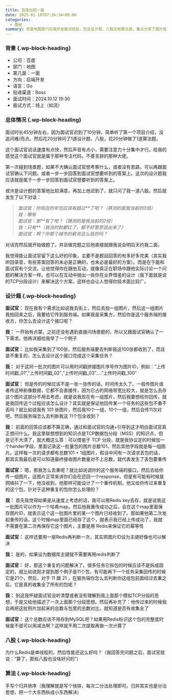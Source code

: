 ```yaml
---
title: 百度社招一面
date: 2025-01-10T07:34:34+00:00
categories:
  - 面经
summary: 百度地图部门后端开发面试经验，包含设计题、八股文和算法题，重点分享了图片批量上传接口的设计思路和TCP分段思想的运用。
---
```


### <span class="ez-toc-section" id="%E8%83%8C%E6%99%AF"></span>背景<span class="ez-toc-section-end"></span> {.wp-block-heading}

  * 公司：百度
  * 部门：地图
  * 第几面：一面
  * 方向：后端开发
  * 语言：Go
  * 投递渠道：Boss
  * 面试时间：2024.10.12 19:30
  * 面试方式：线上（如流）

### <span class="ez-toc-section" id="%E6%80%BB%E4%BD%93%E6%83%85%E5%86%B5"></span>总体情况<span class="ez-toc-section-end"></span> {.wp-block-heading}

面试时长45分钟左右，因为面试官迟到了10分钟。简单听了第一个项目介绍，没追问难/亮点。然后花20分钟问了1道设计题、八股，花20分钟做了1道算法题。

这个面试官说话速度有点快，然后声音有点小，需要注意力十分集中才行。给我的感觉这个面试官就是属于那种专注代码，不善言辞的那种大佬。

第一次碰到场景题，如果不大确认面试官想考察什么，或者没有思路，可以再跟面试官确认下问题。或者一步一步回答到面试官想要听到的答案上。这次的设计题我应该就是属于一步一步回答到面试官想要听到的答案上。

或许是设计题的答案他比较满意，再加上他迟到了，就只问了我一道八股。然后就发生了以下对话：

<blockquote class="wp-block-quote">
  <p>
    <em>面试官：你现在的年包应该有超过**了吧？（猜测的是我当前的3倍）</em><br /><em>我：哪有</em><br /><em>面试官：那**有了吧？（猜测的是我当前的2倍）</em><br /><em>我：只有**（我当时脸都红了，都不好意思说出来了）</em><br /><em>面试官：啊？你那个城市的薪资这么低的吗？</em>
  </p>
</blockquote>

对话完然后就开始做题了。并且做完题之后他直接就跟我说会明后天约我二面。

我觉得能让面试官留下这么好的印象，主要不是题目回答的有多好多完美（其实我听回录音，有些答案回答的未必是正确的，也未必是最好的方案）。而是在于能和面试官有个交流，让他觉得你在跟他互动，就像真正在职场中跟他实际讨论一个问题的解决方案一样。也可以在互动中抛出一些你在业界借鉴的设计（我下面就是说的TCP分段设计）来解决这个方案，这样也会让人觉得你技术面比较广。

### <span class="ez-toc-section" id="%E8%AE%BE%E8%AE%A1%E9%A2%98"></span>设计题<span class="ez-toc-section-end"></span> {.wp-block-heading}

**面试官：** 现在我有个需求比如说我去街上，然后去拍一组图片，然后这一组图片我拍回来之后，我要给它传到服务端。如果我是采集方，然后你是这个服务端的接收方，你怎么去设计这个接口呢？

**我：** 一开始有点蒙，之前还没有遇到直接问场景题的，所以又跟面试官确认了一下需求。他再详细给我举了一个例子

**面试官：** 比如我采集到了100张，然后服务端要去判断我这100张都收到了，而且是不重复的，怎么去设计这个接口完成这个采集任务？

**我：** 对于这同一批次的图片可以用时间戳拼接图片序号作为图片ID，例如：“上传时间戳\_01”,&#8221;上传时间戳\_02&#8243;,&#8221;上传时间戳\_03&#8243;&#8230;.&#8221;上传时间戳\_100&#8243;

**面试官：** 但是传的时候应该不是一张一张传的话，时间传太久了。一般传图片或者传这种影像数据，它都不会直接传，因为它占的网络带宽比较大，就是怎么去存这个图片这部分不用去考虑，就是说我现在有一组图片，然后我要想给你回传，就是我回传这个过程应该怎么设计？其实就是保证他回传某一个任务的这些包不重不丢吗？就比如说我有 101 张图片，然后我10个一组，10个一组，然后会传11次对吧，然后服务端怎么去判断我这 11个包全收到？

**我：** 前面的回答应该都不算正确，通过和面试官的沟通+引导到这才明白面试官真正想问什么。我这里联想想到的知识点是TCP数据包分段（MSS）的知识点，但是记不大清了，就大概这么答：可以借鉴于 TCP 分段，就是我协议定的时候加一个hander字段，里面记录这一批量包的图片总数101，然后其他字段就是每一组图片。这样每一次的请求都有总数101 + 1组图片，假设中间有一次请求丢包的话，那其实我最后是可以知道最终接收图片数量对不上总数，就代表发生了丢包要重传

**面试官：** 嗯，那我怎么去重呢？就比如说调你的这个服务端的接口，然后去给你传一组图片。这图片正常来讲你们会在还回一个response，但是有可能有时候是网络抖了一下，他没收到，他那样可能设计了一个重传机制，他又给你传过来重复的这个包，针对于这种重复的包你怎么处理的？

**我：** 首先我觉得如果是从速度上考虑的话，我可以用Redis key去存，就是说我这一批图片可以作为一个哈希map。然后他我重传成功之后，会在这个map里面保存图片ID，就表示这个这一批图片里的某一个图片已经收到了。那如果他第二次发起重传的话，这个时候map里面已经存了这个，就表示我已经上传成功了，我就不需要在第二次再保存它这个图片，主要是用 Redis来保证它的幂等性

**面试官：** 这样还要用一层Redis再判断一次，其实把图片ID设为主键好像也可以解决

**我：** 是的，如果设为数据库主键就不需要再用redis判断了

**面试官：** 好，那这个重复的问题解决了。很多任务它拆包的时候应该不是拆成固定的，就比如说刚才提到那个例子是11个包，有可能再下一个任务采集回传的时候它是21个，然后，对于 11 跟 21 ，在服务端你怎么去判断你这组包前面经过去重之后，它是真的收集全了所有的包呢？

**我：** 到这我怀疑面试官没听清楚或者没有理解到我上面那个模拟TCP分段的思想，于是又给他描述了一次上面那个分段思想。然后再补充了：他传过来的时候我会再把这批照片加起来的总数与包里的总数对比，就知道是否有收集全了

**面试官：** 这个总数应该不用存到MySQL吧？如果用Redis标识这个包的完整度时候是不是可以用减法啊？这样就不用二次提取再做一次计算了

### <span class="ez-toc-section" id="%E5%85%AB%E8%82%A1"></span>八股<span class="ez-toc-section-end"></span> {.wp-block-heading}

为什么Redis是单线程的，然后性能还这么好吗？（我回答完问题之后，面试官就说：“算了，那些八股也没啥好问的”）

### <span class="ez-toc-section" id="%E7%AE%97%E6%B3%95"></span>算法<span class="ez-toc-section-end"></span> {.wp-block-heading}

手写个归并排序（我理解就是写个快排，每次二分法处理即可。归并其实也是分治思想，把一个大东西拆成小东西解决）